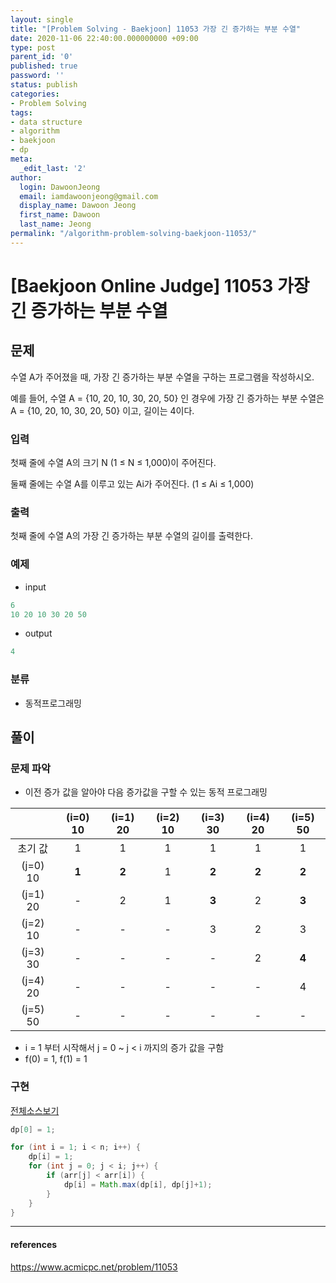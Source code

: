 ```yaml
---
layout: single
title: "[Problem Solving - Baekjoon] 11053 가장 긴 증가하는 부분 수열"
date: 2020-11-06 22:40:00.000000000 +09:00
type: post
parent_id: '0'
published: true
password: ''
status: publish
categories:
- Problem Solving
tags:
- data structure
- algorithm
- baekjoon
- dp
meta:
  _edit_last: '2'
author:
  login: DawoonJeong
  email: iamdawoonjeong@gmail.com
  display_name: Dawoon Jeong
  first_name: Dawoon
  last_name: Jeong
permalink: "/algorithm-problem-solving-baekjoon-11053/"
---
```

# [Baekjoon Online Judge] 11053 가장 긴 증가하는 부분 수열

## 문제
수열 A가 주어졌을 때, 가장 긴 증가하는 부분 수열을 구하는 프로그램을 작성하시오.

예를 들어, 수열 A = {10, 20, 10, 30, 20, 50} 인 경우에 가장 긴 증가하는 부분 수열은 A = {10, 20, 10, 30, 20, 50} 이고, 길이는 4이다.

### 입력
첫째 줄에 수열 A의 크기 N (1 ≤ N ≤ 1,000)이 주어진다.

둘째 줄에는 수열 A를 이루고 있는 Ai가 주어진다. (1 ≤ Ai ≤ 1,000)

### 출력
첫째 줄에 수열 A의 가장 긴 증가하는 부분 수열의 길이를 출력한다.

### 예제

- input

```java
6
10 20 10 30 20 50
```

- output

```java
4
```

### 분류
- 동적프로그래밍

## 풀이

### 문제 파악

- 이전 증가 값을 알아야 다음 증가값을 구할 수 있는 동적 프로그래밍


|           | (i=0) 10 | (i=1) 20 | (i=2) 10 | (i=3) 30 | (i=4) 20 | (i=5) 50 |
|:---------:|:--------:|:--------:|:--------:|:--------:|:--------:|:--------:|
| 초기 값     |    1     |    1     |  1       |  1       |  1       |  1       |
| (j=0) 10  |   **1**  |  **2**   |  1       |  **2**   |  **2**   |  **2**   |
| (j=1) 20  |     -    |    2     |  1       |  **3**   |  2       |  **3**   |
| (j=2) 10  |     -    |    -     |  -       |  3       |  2       |  3       |
| (j=3) 30  |     -    |    -     |  -       |  -       |  2       |  **4**   |
| (j=4) 20  |     -    |    -     |  -       |  -       |  -       |  4       |
| (j=5) 50  |     -    |    -     |  -       |  -       |  -       |  -       |


- i = 1 부터 시작해서 j = 0 ~ j < i 까지의 증가 값을 구함
- f(0) = 1, f(1) = 1  


### 구현

[전체소스보기](https://github.com/iamdawoonjeong/java-datastructure-algorithm/blob/master/java-algorithm-problem-solving/src/baekjoon/problem11053/Main.java)

```java
dp[0] = 1;

for (int i = 1; i < n; i++) {
    dp[i] = 1;
    for (int j = 0; j < i; j++) {
        if (arr[j] < arr[i]) {
            dp[i] = Math.max(dp[i], dp[j]+1);
        }
    }
}

```

---

#### references
<https://www.acmicpc.net/problem/11053>
